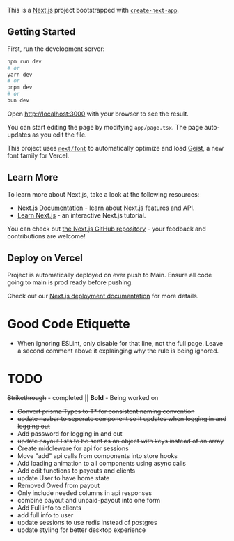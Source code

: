 This is a [Next.js](https://nextjs.org) project bootstrapped with [`create-next-app`](https://nextjs.org/docs/app/api-reference/cli/create-next-app).

## Getting Started

First, run the development server:

```bash
npm run dev
# or
yarn dev
# or
pnpm dev
# or
bun dev
```

Open [http://localhost:3000](http://localhost:3000) with your browser to see the result.

You can start editing the page by modifying `app/page.tsx`. The page auto-updates as you edit the file.

This project uses [`next/font`](https://nextjs.org/docs/app/building-your-application/optimizing/fonts) to automatically optimize and load [Geist](https://vercel.com/font), a new font family for Vercel.

## Learn More

To learn more about Next.js, take a look at the following resources:

- [Next.js Documentation](https://nextjs.org/docs) - learn about Next.js features and API.
- [Learn Next.js](https://nextjs.org/learn) - an interactive Next.js tutorial.

You can check out [the Next.js GitHub repository](https://github.com/vercel/next.js) - your feedback and contributions are welcome!

## Deploy on Vercel

Project is automatically deployed on ever push to Main. Ensure all code going to main is prod ready before pushing.

Check out our [Next.js deployment documentation](https://nextjs.org/docs/app/building-your-application/deploying) for more details.

# Good Code Etiquette

- When ignoring ESLint, only disable for that line, not the full page. Leave a second comment above it explainging why the rule is being ignored.

# TODO

<s>Strikethrough</s> - completed || **Bold** - Being worked on

- <s>Convert prisma Types to T\* for consistent naming convention</s>
- <s>update navbar to seperate component so it updates when logging in and logging out</s>
- <s>Add password for logging in and out</s>
- <s>update payout lists to be sent as an object with keys instead of an array</s>
- Create middleware for api for sessions
- Move "add" api calls from components into store hooks
- Add loading animation to all components using async calls
- Add edit functions to payouts and clients
- update User to have home state
- Removed Owed from payout
- Only include needed columns in api responses
- combine payout and unpaid-payout into one form
- Add Full info to clients
- add full info to user
- update sessions to use redis instead of postgres
- update styling for better desktop experience
